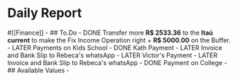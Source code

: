 # Daily Report 
#[[Finance]]
	- ## To.Do
		- DONE Transfer more **R$ 2533.36** to the **Itaú current** to make the Fix Income Operation right + **R$ 5000.00** on the Buffer.
		- LATER Payments on Kids School
			- DONE Kath Payment
				- LATER Invoice and Bank Slip to Rebeca's whatsApp
			- LATER Victor's Payment
				- LATER Invoice and Bank Slip to Rebeca's whatsApp
		- DONE Payment on College
	- ## Available Values
		-
